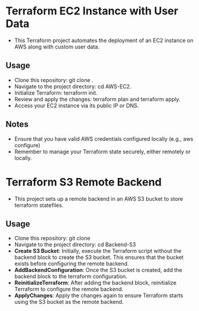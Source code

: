 # Terraform EC2 Instance with User Data
- This Terraform project automates the deployment of an EC2 instance on AWS along with custom user data.

## Usage
- Clone this repository: git clone <repository-URL>.
- Navigate to the project directory: cd AWS-EC2.
- Initialize Terraform: terraform init.
- Review and apply the changes: terraform plan and terraform apply.
- Access your EC2 instance via its public IP or DNS.

## Notes
- Ensure that you have valid AWS credentials configured locally (e.g., aws configure)
- Remember to manage your Terraform state securely, either remotely or locally.

# Terraform S3 Remote Backend
- This project sets up a remote backend in an AWS S3 bucket to store terraform statefiles.

## Usage
- Clone this repository: git clone <repository-URL>
- Navigate to the project directory: cd Backend-S3
- **Create S3 Bucket**: Initially, execute the Terraform script without the backend block to create the S3 bucket. This ensures that the bucket exists before configuring the remote backend.
- **AddBackendConfiguration**: Once the S3 bucket is created, add the backend block to the terraform configuration.
- **ReinitializeTerraform**: After adding the backend block, reinitialize Terraform to configure the remote backend.
- **ApplyChanges**:  Apply the changes again to ensure Terraform starts using the S3 bucket as the remote backend.

